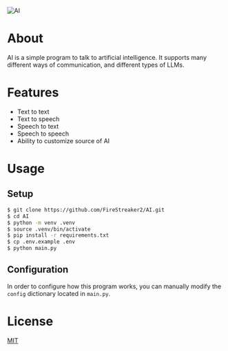 ![AI](https://socialify.git.ci/FireStreaker2/AI/image?description=1&forks=1&issues=1&language=1&name=1&owner=1&pulls=1&stargazers=1&theme=Dark)

# About
AI is a simple program to talk to artificial intelligence. It supports many different ways of communication, and different types of LLMs.

# Features
* Text to text
* Text to speech
* Speech to text
* Speech to speech
* Ability to customize source of AI

# Usage
## Setup
```bash
$ git clone https://github.com/FireStreaker2/AI.git
$ cd AI
$ python -m venv .venv
$ source .venv/bin/activate
$ pip install -r requirements.txt
$ cp .env.example .env
$ python main.py
```

## Configuration
In order to configure how this program works, you can manually modify the ``config`` dictionary located in ``main.py``.

# License
[MIT](https://github.com/FireStreaker2/AI/blob/main/LICENSE)